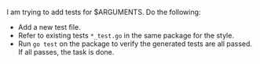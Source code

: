 I am trying to add tests for $ARGUMENTS. Do the following:

- Add a new test file.
- Refer to existing tests `*_test.go` in the same package for the style.
- Run `go test` on the package to verify the generated tests are all passed. If all passes, the task is done.

